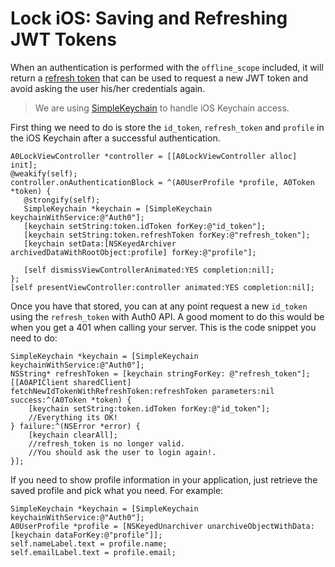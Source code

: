 # Lock iOS: Saving and Refreshing JWT Tokens

When an authentication is performed with the `offline_scope` included, it will return a [refresh token](/refresh-token) that can be used to request a new JWT token and avoid asking the user his/her 
credentials again.

> We are using [SimpleKeychain](https://github.com/auth0/SimpleKeychain) to handle iOS Keychain access.

First thing we need to do is store the `id_token`, `refresh_token` and `profile` in the iOS Keychain after a successful authentication.

```objc
A0LockViewController *controller = [[A0LockViewController alloc] init];
@weakify(self);
controller.onAuthenticationBlock = ^(A0UserProfile *profile, A0Token *token) {
   @strongify(self);
   SimpleKeychain *keychain = [SimpleKeychain keychainWithService:@"Auth0"];
   [keychain setString:token.idToken forKey:@"id_token"];
   [keychain setString:token.refreshToken forKey:@"refresh_token"];
   [keychain setData:[NSKeyedArchiver archivedDataWithRootObject:profile] forKey:@"profile"];

   [self dismissViewControllerAnimated:YES completion:nil];
};
[self presentViewController:controller animated:YES completion:nil];
```

Once you have that stored, you can at any point request a new `id_token` using the `refresh_token` with Auth0 API. A good moment to do this would be when you get a 401 when calling your server. This is the code snippet you need to do:

```objc
SimpleKeychain *keychain = [SimpleKeychain keychainWithService:@"Auth0"];
NSString* refreshToken = [keychain stringForKey: @"refresh_token"];
[[A0APIClient sharedClient] fetchNewIdTokenWithRefreshToken:refreshToken parameters:nil success:^(A0Token *token) {
    [keychain setString:token.idToken forKey:@"id_token"];
    //Everything its OK!
} failure:^(NSError *error) {
    [keychain clearAll];
    //refresh_token is no longer valid.
    //You should ask the user to login again!.
}];
```

If you need to show profile information in your application, just retrieve the saved profile and pick what you need. For example:

```objc
SimpleKeychain *keychain = [SimpleKeychain keychainWithService:@"Auth0"];
A0UserProfile *profile = [NSKeyedUnarchiver unarchiveObjectWithData:[keychain dataForKey:@"profile"]];
self.nameLabel.text = profile.name;
self.emailLabel.text = profile.email;
```
